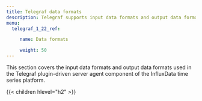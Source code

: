 ```yaml
---
title: Telegraf data formats
description: Telegraf supports input data formats and output data formats for converting input and output data.
menu:
  telegraf_1_22_ref:

     name: Data formats

     weight: 50
---
```


This section covers the input data formats and output data formats used in the Telegraf plugin-driven server agent component of the InfluxData time series platform.

{{< children hlevel="h2" >}}

<!-- add table: https://github.com/influxdata/docs-v2/issues/2360 !-->
